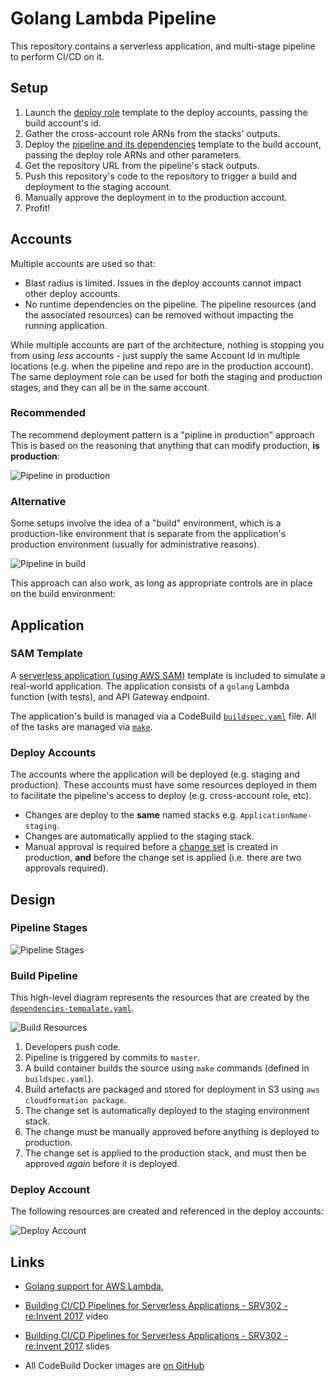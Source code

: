 # Golang Lambda Pipeline

This repository contains a serverless application, and multi-stage pipeline to
perform CI/CD on it.

## Setup

1. Launch the [deploy
   role](dependencies/cross-account-deploy-role-template.yaml) template to the
deploy accounts, passing the build account's id.
1. Gather the cross-account role ARNs from the stacks' outputs.
1. Deploy the [pipeline and its
   dependencies](dependencies/dependencies-template.yaml) template to the build
account, passing the deploy role ARNs and other parameters.
1. Get the repository URL from the pipeline's stack outputs.
1. Push this repository's code to the repository to trigger a build and
   deployment to the staging account.
1. Manually approve the deployment in to the production account.
1. Profit!

## Accounts

Multiple accounts are used so that:

* Blast radius is limited. Issues in the deploy accounts cannot impact other
  deploy accounts.
* No runtime dependencies on the pipeline. The pipeline resources (and the
  associated resources) can be removed without impacting the running application.

While multiple accounts are part of the architecture, nothing is stopping you
from using _less_ accounts - just supply the same Account Id in multiple
locations (e.g. when the pipeline and repo are in the production account). The
same deployment role can be used for both the staging and production stages,
and they can all be in the same account.

### Recommended

The recommend deployment pattern is a "pipline in production" approach This is
based on the reasoning that anything that can modify production, **is
production**:

![Pipeline in production](diagrams/account-options-production.png)

### Alternative

Some setups involve the idea of a "build" environment, which is a
production-like environment that is separate from the application's production
environment (usually for administrative reasons).

![Pipeline in build](diagrams/account-options-build.png)

This approach can also work, as long as appropriate controls are in place on
the build environment:

## Application

### SAM Template

A [serverless application (using AWS SAM)](template.yaml) template is
included to simulate a real-world application.  The application consists of a
`golang` Lambda function (with tests), and API Gateway endpoint.

The application's build is managed via a CodeBuild
[`buildspec.yaml`](buildspec.yaml) file. All of the tasks are managed via
[`make`](makefile).

### Deploy Accounts

The accounts where the application will be deployed (e.g. staging and
production).  These accounts must have some resources deployed in them to
facilitate the pipeline's access to deploy (e.g. cross-account role, etc).

* Changes are deploy to the **same** named stacks e.g. `ApplicationName-staging`.
* Changes are automatically applied to the staging stack.
* Manual approval is required before a [change
  set](https://docs.aws.amazon.com/AWSCloudFormation/latest/UserGuide/using-cfn-updating-stacks-changesets.html)
is created in production, **and** before the change set is applied (i.e. there
are two approvals required).

## Design

### Pipeline Stages

![Pipeline Stages](diagrams/pipeline-stages.png)

### Build Pipeline

This high-level diagram represents the resources that are created by the
[`dependencies-tempalate.yaml`](dependencies/dependencies-template.yaml).

![Build Resources](diagrams/build-resources.png)

1. Developers push code.
1. Pipeline is triggered by commits to `master`.
1. A build container builds the source using `make` commands (defined in
   `buildspec.yaml`).
1. Build artefacts are packaged and stored for deployment in S3 using `aws
   cloudformation package`.
1. The change set is automatically deployed to the staging environment stack.
1. The change must be manually approved before anything is deployed to
   production.
1. The change set is applied to the production stack, and must then be approved
   *again* before it is deployed.

### Deploy Account

The following resources are created and referenced in the deploy accounts:

![Deploy Account](diagrams/deploy-account.png)

## Links

* [Golang support for AWS Lambda](https://aws.amazon.com/blogs/compute/announcing-go-support-for-aws-lambda/),

* [Building CI/CD Pipelines for Serverless Applications - SRV302 - re:Invent 2017](https://www.youtube.com/watch?v=dCDZ7HR7dms) video

* [Building CI/CD Pipelines for Serverless Applications - SRV302 - re:Invent 2017](https://www.slideshare.net/AmazonWebServices/building-cicd-pipelines-for-serverless-applications-srv302-reinvent-2017) slides

* All CodeBuild Docker images are [on GitHub](https://github.com/aws/aws-codebuild-docker-images)
